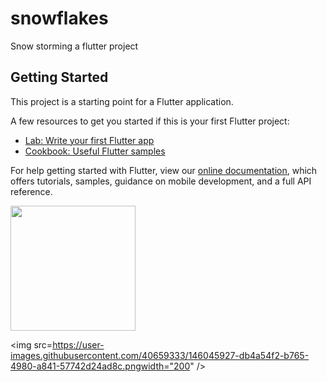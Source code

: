 # snowflakes

Snow storming a flutter project

## Getting Started

This project is a starting point for a Flutter application.

A few resources to get you started if this is your first Flutter project:

- [Lab: Write your first Flutter app](https://flutter.dev/docs/get-started/codelab)
- [Cookbook: Useful Flutter samples](https://flutter.dev/docs/cookbook)

For help getting started with Flutter, view our
[online documentation](https://flutter.dev/docs), which offers tutorials,
samples, guidance on mobile development, and a full API reference.

<img src=https://user-images.githubusercontent.com/40659333/146045595-03256847-3f76-4aca-816d-177589875351.png width="200" />


<img src=https://user-images.githubusercontent.com/40659333/146045927-db4a54f2-b765-4980-a841-57742d24ad8c.pngwidth="200" />


